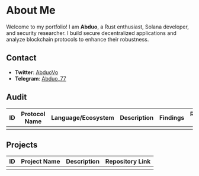 # About Me

Welcome to my portfolio! I am **Abduo**, a Rust enthusiast, Solana developer, and security researcher. I build secure decentralized applications and analyze blockchain protocols to enhance their robustness.

## Contact

- **Twitter**: [AbduoVo](https://x.com/AbduoVo)
- **Telegram**: [Abduo_77](https://t.me/Abduo_77)

## Audit

| ID | Protocol Name | Language/Ecosystem | Description | Findings | Report Link |
|----|---------------|--------------------|-------------|----------|-------------|
|    |               |                    |             |          |             |

## Projects

| ID | Project Name | Description | Repository Link |
|----|--------------|-------------|-----------------|
|    |              |             |                 |
